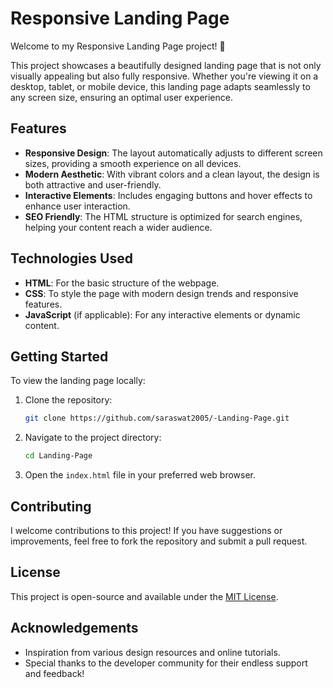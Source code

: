 
# Responsive Landing Page

Welcome to my Responsive Landing Page project! 🎉

This project showcases a beautifully designed landing page that is not only visually appealing but also fully responsive. Whether you're viewing it on a desktop, tablet, or mobile device, this landing page adapts seamlessly to any screen size, ensuring an optimal user experience.

## Features

- **Responsive Design**: The layout automatically adjusts to different screen sizes, providing a smooth experience on all devices.
- **Modern Aesthetic**: With vibrant colors and a clean layout, the design is both attractive and user-friendly.
- **Interactive Elements**: Includes engaging buttons and hover effects to enhance user interaction.
- **SEO Friendly**: The HTML structure is optimized for search engines, helping your content reach a wider audience.

## Technologies Used

- **HTML**: For the basic structure of the webpage.
- **CSS**: To style the page with modern design trends and responsive features.
- **JavaScript** (if applicable): For any interactive elements or dynamic content.

## Getting Started

To view the landing page locally:

1. Clone the repository:
   ```bash
   git clone https://github.com/saraswat2005/-Landing-Page.git
   ```
2. Navigate to the project directory:
   ```bash
   cd Landing-Page
   ```
3. Open the `index.html` file in your preferred web browser.

## Contributing

I welcome contributions to this project! If you have suggestions or improvements, feel free to fork the repository and submit a pull request.

## License

This project is open-source and available under the [MIT License](LICENSE).

## Acknowledgements

- Inspiration from various design resources and online tutorials.
- Special thanks to the developer community for their endless support and feedback!
